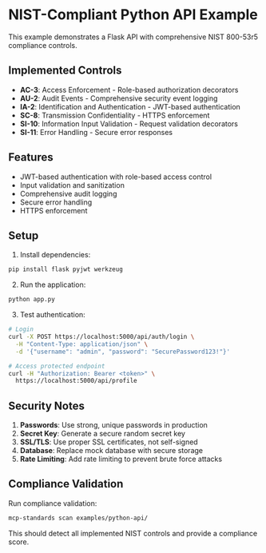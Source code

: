 # NIST-Compliant Python API Example

This example demonstrates a Flask API with comprehensive NIST 800-53r5 compliance controls.

## Implemented Controls

- **AC-3**: Access Enforcement - Role-based authorization decorators
- **AU-2**: Audit Events - Comprehensive security event logging
- **IA-2**: Identification and Authentication - JWT-based authentication
- **SC-8**: Transmission Confidentiality - HTTPS enforcement
- **SI-10**: Information Input Validation - Request validation decorators
- **SI-11**: Error Handling - Secure error responses

## Features

- JWT-based authentication with role-based access control
- Input validation and sanitization
- Comprehensive audit logging
- Secure error handling
- HTTPS enforcement

## Setup

1. Install dependencies:
```bash
pip install flask pyjwt werkzeug
```

2. Run the application:
```bash
python app.py
```

3. Test authentication:
```bash
# Login
curl -X POST https://localhost:5000/api/auth/login \
  -H "Content-Type: application/json" \
  -d '{"username": "admin", "password": "SecurePassword123!"}'

# Access protected endpoint
curl -H "Authorization: Bearer <token>" \
  https://localhost:5000/api/profile
```

## Security Notes

1. **Passwords**: Use strong, unique passwords in production
2. **Secret Key**: Generate a secure random secret key
3. **SSL/TLS**: Use proper SSL certificates, not self-signed
4. **Database**: Replace mock database with secure storage
5. **Rate Limiting**: Add rate limiting to prevent brute force attacks

## Compliance Validation

Run compliance validation:
```bash
mcp-standards scan examples/python-api/
```

This should detect all implemented NIST controls and provide a compliance score.